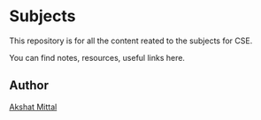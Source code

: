 # Subjects

This repository is for all the content reated to the subjects for CSE.

You can find notes, resources, useful links here.

## Author

[Akshat Mittal](https://akshatmittal61.github.io/akshatmittal61/)
